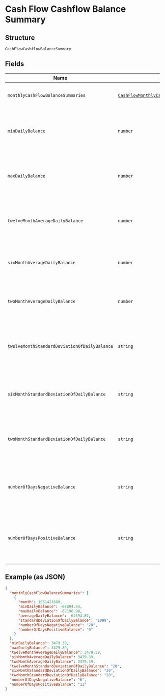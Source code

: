 
# Cash Flow Cashflow Balance Summary

## Structure

`CashFlowCashflowBalanceSummary`

## Fields

| Name | Type | Tags | Description |
|  --- | --- | --- | --- |
| `monthlyCashFlowBalanceSummaries` | [`CashFlowMonthlyCashFlowBalanceSummaries[]`](../../doc/models/cash-flow-monthly-cash-flow-balance-summaries.md) | Required | List of attributes for each month |
| `minDailyBalance` | `number` | Required | Min Daily Balance across entire transaction history  for all accounts |
| `maxDailyBalance` | `number` | Required | Max Daily Balance across entire transaction history for all accounts |
| `twelveMonthAverageDailyBalance` | `number` | Required | Average Daily Balance across twelve months for all accounts |
| `sixMonthAverageDailyBalance` | `number` | Required | Average Daily Balance across six months for all accounts |
| `twoMonthAverageDailyBalance` | `number` | Required | Average Daily Balance across two months for all accounts |
| `twelveMonthStandardDeviationOfDailyBalance` | `string` | Required | Standard Deviation of Daily Balance across twelve months for all accounts |
| `sixMonthStandardDeviationOfDailyBalance` | `string` | Required | Standard Deviation of Daily Balance across six months for all accounts |
| `twoMonthStandardDeviationOfDailyBalance` | `string` | Required | Standard Deviation of Daily Balance across two months for all accounts |
| `numberOfDaysNegativeBalance` | `string` | Required | Number of Days Negative Balance over entire transaction history for all accounts |
| `numberOfDaysPositiveBalance` | `string` | Required | Number of Days Positive Balance over entire transaction history for all accounts |

## Example (as JSON)

```json
{
  "monthlyCashFlowBalanceSummaries": [
    {
      "month": 1551423600,
      "minDailyBalance": -65894.54,
      "maxDailyBalance": -62196.98,
      "averageDailyBalance": -64594.87,
      "standardDeviationOfDailyBalance": "1099",
      "numberOfDaysNegativeBalance": "28",
      "numberOfDaysPositiveBalance": "0"
    }
  ],
  "minDailyBalance": 3479.39,
  "maxDailyBalance": 3479.39,
  "twelveMonthAverageDailyBalance": 3479.39,
  "sixMonthAverageDailyBalance": 3479.39,
  "twoMonthAverageDailyBalance": 3479.39,
  "twelveMonthStandardDeviationOfDailyBalance": "20",
  "sixMonthStandardDeviationOfDailyBalance": "20",
  "twoMonthStandardDeviationOfDailyBalance": "20",
  "numberOfDaysNegativeBalance": "6",
  "numberOfDaysPositiveBalance": "11"
}
```

